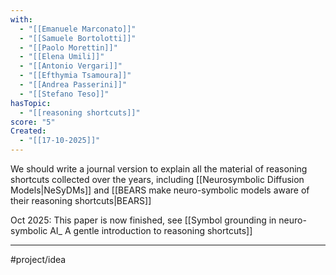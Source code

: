 ```yaml
---
with:
  - "[[Emanuele Marconato]]"
  - "[[Samuele Bortolotti]]"
  - "[[Paolo Morettin]]"
  - "[[Elena Umili]]"
  - "[[Antonio Vergari]]"
  - "[[Efthymia Tsamoura]]"
  - "[[Andrea Passerini]]"
  - "[[Stefano Teso]]"
hasTopic:
  - "[[reasoning shortcuts]]"
score: "5"
Created:
  - "[[17-10-2025]]"
---
```


We should write a journal version to explain all the material of reasoning shortcuts collected over the years, including [[Neurosymbolic Diffusion Models|NeSyDMs]] and [[BEARS make neuro-symbolic models aware of their reasoning shortcuts|BEARS]]

Oct 2025: This paper is now finished, see [[Symbol grounding in neuro-symbolic AI_ A gentle introduction to reasoning shortcuts]]

--- 
#project/idea
